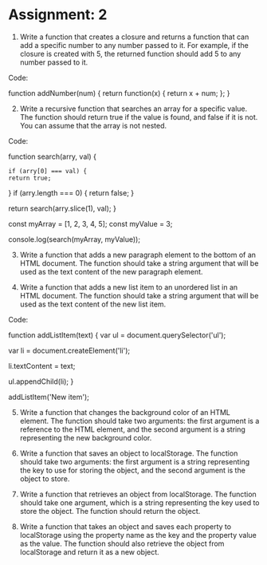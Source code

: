 # Assignment: 2

1. Write a function that creates a closure and returns a function that can add a specific number to any number passed to it. For example, if the closure is created with 5, the returned function should add 5 to any number passed
to it.

Code:

function addNumber(num) {
  return function(x) {
    return x + num;
  };
}

2. Write a recursive function that searches an array for a specific value. The
function should return true if the value is found, and false if it is not. You
can assume that the array is not nested.

Code:

function search(arry, val) {
    
    if (arry[0] === val) {
    return true;
  }
    if (arry.length === 0) {
    return false;
  }

   return search(arry.slice(1), val);
}

const myArray = [1, 2, 3, 4, 5];
const myValue = 3;

console.log(search(myArray, myValue)); 



3. Write a function that adds a new paragraph element to the bottom of an
HTML document. The function should take a string argument that will be
used as the text content of the new paragraph element.


4. Write a function that adds a new list item to an unordered list in an HTML
document. The function should take a string argument that will be used as
the text content of the new list item.

Code:

function addListItem(text) {
  var ul = document.querySelector('ul');

  var li = document.createElement('li');

  li.textContent = text;

  ul.appendChild(li);
}

addListItem('New item');

5. Write a function that changes the background color of an HTML element.
The function should take two arguments: the first argument is a reference
to the HTML element, and the second argument is a string representing
the new background color.

6. Write a function that saves an object to localStorage. The function should
take two arguments: the first argument is a string representing the key to
use for storing the object, and the second argument is the object to store.

7. Write a function that retrieves an object from localStorage. The function
should take one argument, which is a string representing the key used to
store the object. The function should return the object.

8. Write a function that takes an object and saves each property to
localStorage using the property name as the key and the property value as
the value. The function should also retrieve the object from localStorage
and return it as a new object.
